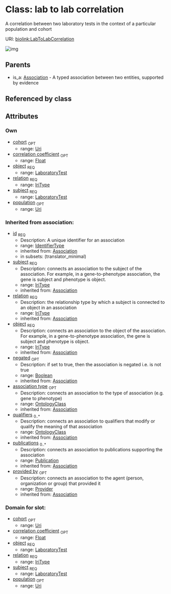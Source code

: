 
# Class: lab to lab correlation


A correlation between two laboratory tests in the context of a particular population and cohort

URI: [biolink:LabToLabCorrelation](https://w3id.org/biolink/vocab/LabToLabCorrelation)

![img](http://yuml.me/diagram/nofunky;dir:TB/class/\[Provider]<provided%20by(i)%200..1-%20\[LabToLabCorrelation|relation:iri_type;correlation_coefficient:float%20%3F;population:uri%20%3F;cohort:uri%20%3F;id(i):identifier_type;negated(i):boolean%20%3F],%20\[Publication]<publications(i)%200..*-%20\[LabToLabCorrelation],%20\[OntologyClass]<qualifiers(i)%200..*-%20\[LabToLabCorrelation],%20\[OntologyClass]<association%20type(i)%200..1-%20\[LabToLabCorrelation],%20\[LaboratoryTest]<object%201..1-%20\[LabToLabCorrelation],%20\[LaboratoryTest]<subject%201..1-%20\[LabToLabCorrelation],%20\[Association]^-\[LabToLabCorrelation])

## Parents

 *  is_a: [Association](Association.md) - A typed association between two entities, supported by evidence

## Referenced by class


## Attributes


### Own

 * [cohort](cohort.md)  <sub>OPT</sub>
    * range: [Uri](Uri.md)
 * [correlation coefficient](correlation_coefficient.md)  <sub>OPT</sub>
    * range: [Float](Float.md)
 * [object](lab_to_lab_correlation_object.md)  <sub>REQ</sub>
    * range: [LaboratoryTest](LaboratoryTest.md)
 * [relation](lab_to_lab_correlation_relation.md)  <sub>REQ</sub>
    * range: [IriType](IriType.md)
 * [subject](lab_to_lab_correlation_subject.md)  <sub>REQ</sub>
    * range: [LaboratoryTest](LaboratoryTest.md)
 * [population](population.md)  <sub>OPT</sub>
    * range: [Uri](Uri.md)

### Inherited from association:

 * [id](association_id.md)  <sub>REQ</sub>
    * Description: A unique identifier for an association
    * range: [IdentifierType](IdentifierType.md)
    * inherited from: [Association](Association.md)
    * in subsets: (translator_minimal)
 * [subject](subject.md)  <sub>REQ</sub>
    * Description: connects an association to the subject of the association. For example, in a gene-to-phenotype association, the gene is subject and phenotype is object.
    * range: [IriType](IriType.md)
    * inherited from: [Association](Association.md)
 * [relation](relation.md)  <sub>REQ</sub>
    * Description: the relationship type by which a subject is connected to an object in an association
    * range: [IriType](IriType.md)
    * inherited from: [Association](Association.md)
 * [object](object.md)  <sub>REQ</sub>
    * Description: connects an association to the object of the association. For example, in a gene-to-phenotype association, the gene is subject and phenotype is object.
    * range: [IriType](IriType.md)
    * inherited from: [Association](Association.md)
 * [negated](negated.md)  <sub>OPT</sub>
    * Description: if set to true, then the association is negated i.e. is not true
    * range: [Boolean](Boolean.md)
    * inherited from: [Association](Association.md)
 * [association type](association_type.md)  <sub>OPT</sub>
    * Description: connects an association to the type of association (e.g. gene to phenotype)
    * range: [OntologyClass](OntologyClass.md)
    * inherited from: [Association](Association.md)
 * [qualifiers](qualifiers.md)  <sub>0..*</sub>
    * Description: connects an association to qualifiers that modify or qualify the meaning of that association
    * range: [OntologyClass](OntologyClass.md)
    * inherited from: [Association](Association.md)
 * [publications](publications.md)  <sub>0..*</sub>
    * Description: connects an association to publications supporting the association
    * range: [Publication](Publication.md)
    * inherited from: [Association](Association.md)
 * [provided by](provided_by.md)  <sub>OPT</sub>
    * Description: connects an association to the agent (person, organization or group) that provided it
    * range: [Provider](Provider.md)
    * inherited from: [Association](Association.md)

### Domain for slot:

 * [cohort](cohort.md)  <sub>OPT</sub>
    * range: [Uri](Uri.md)
 * [correlation coefficient](correlation_coefficient.md)  <sub>OPT</sub>
    * range: [Float](Float.md)
 * [object](lab_to_lab_correlation_object.md)  <sub>REQ</sub>
    * range: [LaboratoryTest](LaboratoryTest.md)
 * [relation](lab_to_lab_correlation_relation.md)  <sub>REQ</sub>
    * range: [IriType](IriType.md)
 * [subject](lab_to_lab_correlation_subject.md)  <sub>REQ</sub>
    * range: [LaboratoryTest](LaboratoryTest.md)
 * [population](population.md)  <sub>OPT</sub>
    * range: [Uri](Uri.md)
